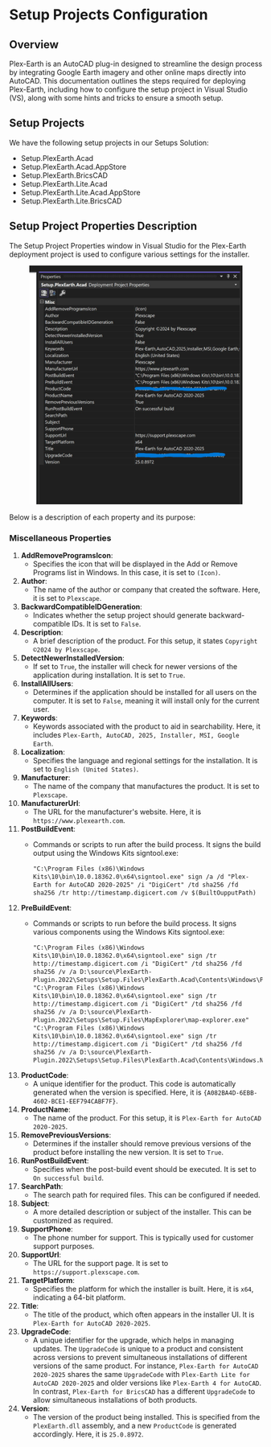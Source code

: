 # Setup Projects Configuration

## Overview

Plex-Earth is an AutoCAD plug-in designed to streamline the design process by integrating Google Earth imagery and other online maps directly into AutoCAD. This documentation outlines the steps required for deploying Plex-Earth, including how to configure the setup project in Visual Studio (VS), along with some hints and tricks to ensure a smooth setup.

## Setup Projects

We have the following setup projects in our Setups Solution:

* Setup.PlexEarth.Acad
* Setup.PlexEarth.Acad.AppStore
* Setup.PlexEarth.BricsCAD
* Setup.PlexEarth.Lite.Acad
* Setup.PlexEarth.Lite.Acad.AppStore
* Setup.PlexEarth.Lite.BricsCAD

## Setup Project Properties Description

The Setup Project Properties window in Visual Studio for the Plex-Earth deployment project is used to configure various settings for the installer.&#x20;

<figure><img src="../.gitbook/assets/image (1).png" alt=""><figcaption></figcaption></figure>

Below is a description of each property and its purpose:

### Miscellaneous Properties

1. **AddRemoveProgramsIcon**:
   * Specifies the icon that will be displayed in the Add or Remove Programs list in Windows. In this case, it is set to `(Icon)`.
2. **Author**:
   * The name of the author or company that created the software. Here, it is set to `Plexscape`.
3. **BackwardCompatibleIDGeneration**:
   * Indicates whether the setup project should generate backward-compatible IDs. It is set to `False`.
4. **Description**:
   * A brief description of the product. For this setup, it states `Copyright ©2024 by Plexscape`.
5. **DetectNewerInstalledVersion**:
   * If set to `True`, the installer will check for newer versions of the application during installation. It is set to `True`.
6. **InstallAllUsers**:
   * Determines if the application should be installed for all users on the computer. It is set to `False`, meaning it will install only for the current user.
7. **Keywords**:
   * Keywords associated with the product to aid in searchability. Here, it includes `Plex-Earth, AutoCAD, 2025, Installer, MSI, Google Earth`.
8. **Localization**:
   * Specifies the language and regional settings for the installation. It is set to `English (United States)`.
9. **Manufacturer**:
   * The name of the company that manufactures the product. It is set to `Plexscape`.
10. **ManufacturerUrl**:
    * The URL for the manufacturer's website. Here, it is `https://www.plexearth.com`.
11. **PostBuildEvent**:
    *   Commands or scripts to run after the build process. It signs the build output using the Windows Kits signtool.exe:

        ```plaintext
        "C:\Program Files (x86)\Windows Kits\10\bin\10.0.18362.0\x64\signtool.exe" sign /a /d "Plex-Earth for AutoCAD 2020-2025" /i "DigiCert" /td sha256 /fd sha256 /tr http://timestamp.digicert.com /v $(BuiltOupputPath)
        ```
12. **PreBuildEvent**:
    *   Commands or scripts to run before the build process. It signs various components using the Windows Kits signtool.exe:

        ```plaintext
        "C:\Program Files (x86)\Windows Kits\10\bin\10.0.18362.0\x64\signtool.exe" sign /tr http://timestamp.digicert.com /i "DigiCert" /td sha256 /fd sha256 /v /a D:\source\PlexEarth-Plugin.2022\Setups\Setup.Files\PlexEarth.Acad\Contents\Windows\PlexEarth.dll"
        "C:\Program Files (x86)\Windows Kits\10\bin\10.0.18362.0\x64\signtool.exe" sign /tr http://timestamp.digicert.com /i "DigiCert" /td sha256 /fd sha256 /v /a D:\source\PlexEarth-Plugin.2022\Setups\Setup.Files\MapExplorer\map-explorer.exe"
        "C:\Program Files (x86)\Windows Kits\10\bin\10.0.18362.0\x64\signtool.exe" sign /tr http://timestamp.digicert.com /i "DigiCert" /td sha256 /fd sha256 /v /a D:\source\PlexEarth-Plugin.2022\Setups\Setup.Files\PlexEarth.Acad\Contents\Windows.NET8\PlexEarth.dll"
        ```
13. **ProductCode**:
    * A unique identifier for the product. This code is automatically generated when the version is specified. Here, it is `{A082BA4D-6EBB-4602-BCE1-EEF794CABF7F}`.
14. **ProductName**:
    * The name of the product. For this setup, it is `Plex-Earth for AutoCAD 2020-2025`.
15. **RemovePreviousVersions**:
    * Determines if the installer should remove previous versions of the product before installing the new version. It is set to `True`.
16. **RunPostBuildEvent**:
    * Specifies when the post-build event should be executed. It is set to `On successful build`.
17. **SearchPath**:
    * The search path for required files. This can be configured if needed.
18. **Subject**:
    * A more detailed description or subject of the installer. This can be customized as required.
19. **SupportPhone**:
    * The phone number for support. This is typically used for customer support purposes.
20. **SupportUrl**:
    * The URL for the support page. It is set to `https://support.plexscape.com`.
21. **TargetPlatform**:
    * Specifies the platform for which the installer is built. Here, it is `x64`, indicating a 64-bit platform.
22. **Title**:
    * The title of the product, which often appears in the installer UI. It is `Plex-Earth for AutoCAD 2020-2025`.
23. **UpgradeCode**:
    * A unique identifier for the upgrade, which helps in managing updates. The `UpgradeCode` is unique to a product and consistent across versions to prevent simultaneous installations of different versions of the same product. For instance, `Plex-Earth for AutoCAD 2020-2025` shares the same `UpgradeCode` with `Plex-Earth Lite for AutoCAD 2020-2025` and older versions like `Plex-Earth 4 for AutoCAD`. In contrast, `Plex-Earth for BricsCAD` has a different `UpgradeCode` to allow simultaneous installations of both products.
24. **Version**:
    * The version of the product being installed. This is specified from the `PlexEarth.dll` assembly, and a new `ProductCode` is generated accordingly. Here, it is `25.0.8972`.
